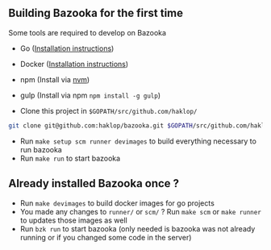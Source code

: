 ## Building Bazooka for the first time

Some tools are required to develop on Bazooka

* Go ([Installation instructions](https://golang.org/doc/install))
* Docker ([Installation instructions](https://docs.docker.com/installation/))
* npm (Install via [nvm](https://github.com/creationix/nvm))
* gulp (Install via npm `npm install -g gulp`)

* Clone this project in `$GOPATH/src/github.com/haklop/`

```bash
git clone git@github.com:haklop/bazooka.git $GOPATH/src/github.com/haklop/
```

* Run `make setup scm runner devimages` to build everything necessary to run bazooka
* Run `make run` to start bazooka

## Already installed Bazooka once ?

* Run `make devimages` to build docker images for go projects
* You made any changes to `runner/` or `scm/` ? Run `make scm` or `make runner` to updates those images as well
* Run `bzk run` to start bazooka (only needed is bazooka was not already running or if you changed some code in the server)
